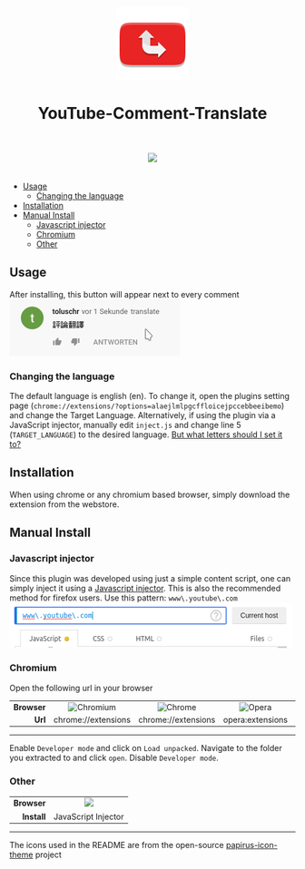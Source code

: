 <p align="center"><img src="docs/icon.png"></p>
<h1 align="center">YouTube-Comment-Translate</h1>

<p align="center">
	</br></br>
		<a href="https://chrome.google.com/webstore/detail/youtube-comment-translate/alaejlmlpgcffloicejpccebbeeibemo">
			<img src="https://developer.chrome.com/webstore/images/ChromeWebStore_BadgeWBorder_v2_206x58.png">
	</br></br>
</p>

<!-- vim-markdown-toc GFM -->

* [Usage](#usage)
	* [Changing the language](#changing-the-language)
* [Installation](#installation)
* [Manual Install](#manual-install)
	* [Javascript injector](#javascript-injector)
	* [Chromium](#chromium)
	* [Other](#other)

<!-- vim-markdown-toc -->

## Usage
After installing, this button will appear next to every comment</br>
<img src="docs/usage.gif">

### Changing the language
The default language is english (en). To change it, open the plugins setting page (`chrome://extensions/?options=alaejlmlpgcffloicejpccebbeeibemo`)
and change the Target Language. Alternatively, if using the plugin via a JavaScript injector, manually edit `inject.js` and change line 5 (`TARGET_LANGUAGE`) to the desired language.
[But what letters should I set it to?](https://www.gnu.org/software/gettext/manual/html_node/Usual-Language-Codes.html)

## Installation
When using chrome or any chromium based browser, simply download the extension from the webstore.

## Manual Install
### Javascript injector
Since this plugin was developed using just a simple content script, one can simply inject it using a [Javascript injector](https://github.com/Lor-Saba/Code-Injector).
This is also the recommended method for firefox users. Use this pattern: `www\.youtube\.com`
<img src="docs/injector.png">

### Chromium
Open the following url in your browser
<table>
	<tr>
		<td align="right"><b>Browser</b></td>
		<td align="center"><img src="https://raw.github.com/PapirusDevelopmentTeam/papirus-icon-theme/master/Papirus/48x48/apps/chromium-browser.svg" title="Chromium"></td>
		<td align="center"><img src="https://raw.github.com/PapirusDevelopmentTeam/papirus-icon-theme/master/Papirus/48x48/apps/google-chrome.svg" title="Chrome"></td>
		<td align="center"><img src="https://raw.github.com/PapirusDevelopmentTeam/papirus-icon-theme/master/Papirus/48x48/apps/opera.svg" title="Opera"></td>
		<td align="center"><img src="https://raw.github.com/PapirusDevelopmentTeam/papirus-icon-theme/master/Papirus/48x48/apps/brave.svg" title="Brave"></td>
		<td align="center"><img src="https://raw.github.com/PapirusDevelopmentTeam/papirus-icon-theme/master/Papirus/48x48/apps/vivaldi.svg" title="Brave"></td>
	</tr>
	<tr>
		<td align="right"><b>Url</b></td>
		<td align="center">chrome://extensions</td>
		<td align="center">chrome://extensions</td>
		<td align="center">opera:extensions</td>
		<td align="center">chrome://extensions</td>
		<td align="center">vivaldi://extensions</td>
	</tr>
</table>

---

Enable `Developer mode` and click on `Load unpacked`.
Navigate to the folder you extracted to and click `open`. Disable `Developer mode`.

### Other
<table>
	<tr>
		<td align="right"><b>Browser</b></td>
		<td align="center"><img src="https://raw.githubusercontent.com/PapirusDevelopmentTeam/papirus-icon-theme/master/Papirus/48x48/apps/firefox.svg"></td>
	</tr>
	<tr>
		<td align="right"><b>Install</b></td>
		<td align="center">JavaScript Injector</td>
	</tr>
</table>

---

The icons used in the README are from the open-source [papirus-icon-theme](https://github.com/PapirusDevelopmentTeam/papirus-icon-theme) project

